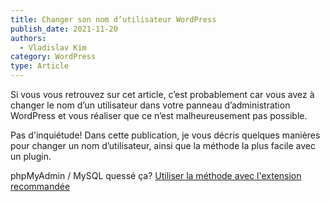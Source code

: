 ```yaml
---
title: Changer son nom d’utilisateur WordPress
publish_date: 2021-11-20
authors:
  - Vladislav Kim
category: WordPress
type: Article
---
```

Si vous vous retrouvez sur cet article, c’est probablement car vous avez à changer le nom d’un utilisateur dans votre panneau d’administration WordPress et vous réaliser que ce n’est malheureusement pas possible.

Pas d'inquiétude! Dans cette publication, je vous décris quelques manières pour changer un nom d’utilisateur, ainsi que la méthode la plus facile avec un plugin.

phpMyAdmin / MySQL quessé ça? [Utiliser la méthode avec l'extension recommandée](#)